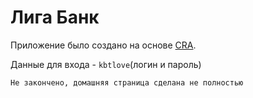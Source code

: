 # Лига Банк

Приложение было создано на основе [CRA](https://github.com/facebook/create-react-app).

Данные для входа - `kbtlove`(логин и пароль)

`Не закончено, домашняя страница сделана не полностью`

